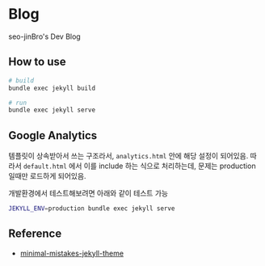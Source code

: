 # Blog

seo-jinBro's Dev Blog

## How to use

```bash
# build
bundle exec jekyll build

# run
bundle exec jekyll serve
```

## Google Analytics

템플릿이 상속받아서 쓰는 구조라서, `analytics.html` 안에 해당 설정이 되어있음.
따라서 `default.html` 에서 이를 include 하는 식으로 처리하는데, 문제는 production 일때만 로드하게 되어있음.

개발환경에서 테스트해보려면 아래와 같이 테스트 가능

```bash
JEKYLL_ENV=production bundle exec jekyll serve
```

## Reference

- [minimal-mistakes-jekyll-theme](https://mademistakes.com/work/minimal-mistakes-jekyll-theme/)
